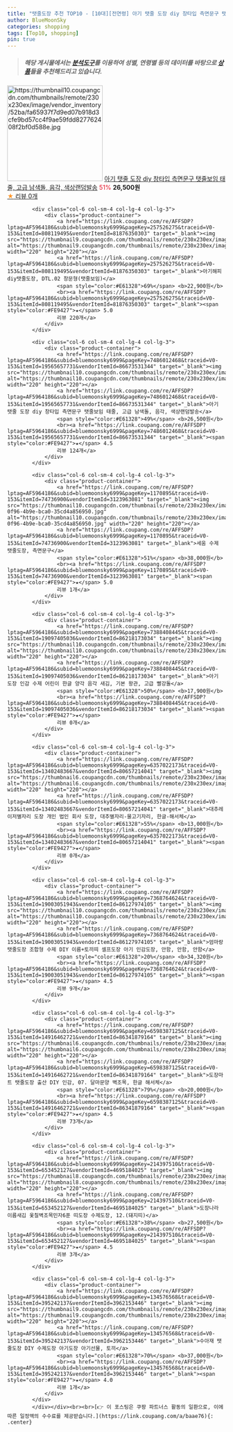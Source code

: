 ```yaml
---
title: "탯줄도장 추천 TOP10 - [10대][전연령] 아기 탯줄 도장 diy 창타입 측면문구 탯줄보임 태줄, 고급 남색돌, 음각, 색상랜덤발송"
author: BlueMoonSky
categories: shopping
tags: [Top10, shopping]
pin: true
---
```


> ##### 해당 게시물에서는 [**분석도구**](https://itemscout.io/)를 이용하여 **성별**, **연령별** 등의 데이터를 바탕으로 [**상품**](https://link.coupang.com/a/baae76)들을 추천해드리고 있습니다.
<div class="container"><div class="row">
            <div class="col-6 col-sm-4 col-lg-4 col-lg-3">
                <div class="product-container">
                    <a href="https://link.coupang.com/re/AFFSDP?lptag=AF5964186&subid=bluemoonsky6999&pageKey=7486012468&traceid=V0-153&itemId=19565657731&vendorItemId=86673531344" target="_blank"><img src="https://thumbnail10.coupangcdn.com/thumbnails/remote/230x230ex/image/vendor_inventory/52ba/fa65937f7d9ed07b918d3cfe9bd57cc4f9ae59fdd827762408f2bf0d588e.jpg" alt="https://thumbnail10.coupangcdn.com/thumbnails/remote/230x230ex/image/vendor_inventory/52ba/fa65937f7d9ed07b918d3cfe9bd57cc4f9ae59fdd827762408f2bf0d588e.jpg" width="220" height="220"></a>
                    <a href="https://link.coupang.com/re/AFFSDP?lptag=AF5964186&subid=bluemoonsky6999&pageKey=7486012468&traceid=V0-153&itemId=19565657731&vendorItemId=86673531344" target="_blank">아기 탯줄 도장 diy 창타입 측면문구 탯줄보임 태줄, 고급 남색돌, 음각, 색상랜덤발송</a>
                    <span style="color:#E61328">51%</span> <b>26,500원</b>
                    <br><a href="https://link.coupang.com/re/AFFSDP?lptag=AF5964186&subid=bluemoonsky6999&pageKey=7486012468&traceid=V0-153&itemId=19565657731&vendorItemId=86673531344" target="_blank"><span style="color:#FE9427">★</span> 
                    리뷰 0개</a>
                </div>
            </div>
            
            <div class="col-6 col-sm-4 col-lg-4 col-lg-3">
                <div class="product-container">
                    <a href="https://link.coupang.com/re/AFFSDP?lptag=AF5964186&subid=bluemoonsky6999&pageKey=257526275&traceid=V0-153&itemId=808119495&vendorItemId=81876350303" target="_blank"><img src="https://thumbnail9.coupangcdn.com/thumbnails/remote/230x230ex/image/vendor_inventory/fa38/c2632f5c26e40c295dc7ffc7f887d0f12b2d0e9ee1fbc2185c2e914e0ce0.jpg" alt="https://thumbnail9.coupangcdn.com/thumbnails/remote/230x230ex/image/vendor_inventory/fa38/c2632f5c26e40c295dc7ffc7f887d0f12b2d0e9ee1fbc2185c2e914e0ce0.jpg" width="220" height="220"></a>
                    <a href="https://link.coupang.com/re/AFFSDP?lptag=AF5964186&subid=bluemoonsky6999&pageKey=257526275&traceid=V0-153&itemId=808119495&vendorItemId=81876350303" target="_blank">아기해피 diy탯줄도장, DTL.02 창문형(탯줄보임)</a>
                    <span style="color:#E61328">69%</span> <b>22,900원</b>
                    <br><a href="https://link.coupang.com/re/AFFSDP?lptag=AF5964186&subid=bluemoonsky6999&pageKey=257526275&traceid=V0-153&itemId=808119495&vendorItemId=81876350303" target="_blank"><span style="color:#FE9427">★</span> 5.0
                    리뷰 220개</a>
                </div>
            </div>
            
            <div class="col-6 col-sm-4 col-lg-4 col-lg-3">
                <div class="product-container">
                    <a href="https://link.coupang.com/re/AFFSDP?lptag=AF5964186&subid=bluemoonsky6999&pageKey=7486012468&traceid=V0-153&itemId=19565657731&vendorItemId=86673531344" target="_blank"><img src="https://thumbnail10.coupangcdn.com/thumbnails/remote/230x230ex/image/vendor_inventory/52ba/fa65937f7d9ed07b918d3cfe9bd57cc4f9ae59fdd827762408f2bf0d588e.jpg" alt="https://thumbnail10.coupangcdn.com/thumbnails/remote/230x230ex/image/vendor_inventory/52ba/fa65937f7d9ed07b918d3cfe9bd57cc4f9ae59fdd827762408f2bf0d588e.jpg" width="220" height="220"></a>
                    <a href="https://link.coupang.com/re/AFFSDP?lptag=AF5964186&subid=bluemoonsky6999&pageKey=7486012468&traceid=V0-153&itemId=19565657731&vendorItemId=86673531344" target="_blank">아기 탯줄 도장 diy 창타입 측면문구 탯줄보임 태줄, 고급 남색돌, 음각, 색상랜덤발송</a>
                    <span style="color:#E61328">49%</span> <b>26,500원</b>
                    <br><a href="https://link.coupang.com/re/AFFSDP?lptag=AF5964186&subid=bluemoonsky6999&pageKey=7486012468&traceid=V0-153&itemId=19565657731&vendorItemId=86673531344" target="_blank"><span style="color:#FE9427">★</span> 4.5
                    리뷰 124개</a>
                </div>
            </div>
            
            <div class="col-6 col-sm-4 col-lg-4 col-lg-3">
                <div class="product-container">
                    <a href="https://link.coupang.com/re/AFFSDP?lptag=AF5964186&subid=bluemoonsky6999&pageKey=1170895&traceid=V0-153&itemId=74736900&vendorItemId=3123963081" target="_blank"><img src="https://thumbnail10.coupangcdn.com/thumbnails/remote/230x230ex/image/vendor_inventory/images/2017/04/07/18/4/5c82b5a6-0f96-4b9e-bca0-35cd4a856950.jpg" alt="https://thumbnail10.coupangcdn.com/thumbnails/remote/230x230ex/image/vendor_inventory/images/2017/04/07/18/4/5c82b5a6-0f96-4b9e-bca0-35cd4a856950.jpg" width="220" height="220"></a>
                    <a href="https://link.coupang.com/re/AFFSDP?lptag=AF5964186&subid=bluemoonsky6999&pageKey=1170895&traceid=V0-153&itemId=74736900&vendorItemId=3123963081" target="_blank">세움 수제 탯줄도장, 측면문구</a>
                    <span style="color:#E61328">51%</span> <b>38,000원</b>
                    <br><a href="https://link.coupang.com/re/AFFSDP?lptag=AF5964186&subid=bluemoonsky6999&pageKey=1170895&traceid=V0-153&itemId=74736900&vendorItemId=3123963081" target="_blank"><span style="color:#FE9427">★</span> 5.0
                    리뷰 1개</a>
                </div>
            </div>
            
            <div class="col-6 col-sm-4 col-lg-4 col-lg-3">
                <div class="product-container">
                    <a href="https://link.coupang.com/re/AFFSDP?lptag=AF5964186&subid=bluemoonsky6999&pageKey=7388408445&traceid=V0-153&itemId=19097405036&vendorItemId=86218173034" target="_blank"><img src="https://thumbnail10.coupangcdn.com/thumbnails/remote/230x230ex/image/vendor_inventory/562d/4878c95eba4015fb182d9ba3a3c76cfe70c09aaad9759285a033e14aad4f.jpg" alt="https://thumbnail10.coupangcdn.com/thumbnails/remote/230x230ex/image/vendor_inventory/562d/4878c95eba4015fb182d9ba3a3c76cfe70c09aaad9759285a033e14aad4f.jpg" width="220" height="220"></a>
                    <a href="https://link.coupang.com/re/AFFSDP?lptag=AF5964186&subid=bluemoonsky6999&pageKey=7388408445&traceid=V0-153&itemId=19097405036&vendorItemId=86218173034" target="_blank">아기 도장 인감 수제 어린이 한글 양각 음각 새김, 기본 왕관, 고급 빨강돌</a>
                    <span style="color:#E61328">50%</span> <b>17,900원</b>
                    <br><a href="https://link.coupang.com/re/AFFSDP?lptag=AF5964186&subid=bluemoonsky6999&pageKey=7388408445&traceid=V0-153&itemId=19097405036&vendorItemId=86218173034" target="_blank"><span style="color:#FE9427">★</span> 
                    리뷰 0개</a>
                </div>
            </div>
            
            <div class="col-6 col-sm-4 col-lg-4 col-lg-3">
                <div class="product-container">
                    <a href="https://link.coupang.com/re/AFFSDP?lptag=AF5964186&subid=bluemoonsky6999&pageKey=6357022173&traceid=V0-153&itemId=13402483667&vendorItemId=80657214041" target="_blank"><img src="https://thumbnail6.coupangcdn.com/thumbnails/remote/230x230ex/image/vendor_inventory/1bbc/39e1da572e41784186a3f2698d8a9514bc1ff8f47b236d0c12d9bf3211d9.jpg" alt="https://thumbnail6.coupangcdn.com/thumbnails/remote/230x230ex/image/vendor_inventory/1bbc/39e1da572e41784186a3f2698d8a9514bc1ff8f47b236d0c12d9bf3211d9.jpg" width="220" height="220"></a>
                    <a href="https://link.coupang.com/re/AFFSDP?lptag=AF5964186&subid=bluemoonsky6999&pageKey=6357022173&traceid=V0-153&itemId=13402483667&vendorItemId=80657214041" target="_blank">대추레이저별자리 도장 개인 법인 회사 도장, 대추별자리-물고기자리, 한글-해서체</a>
                    <span style="color:#E61328">55%</span> <b>13,000원</b>
                    <br><a href="https://link.coupang.com/re/AFFSDP?lptag=AF5964186&subid=bluemoonsky6999&pageKey=6357022173&traceid=V0-153&itemId=13402483667&vendorItemId=80657214041" target="_blank"><span style="color:#FE9427">★</span> 
                    리뷰 0개</a>
                </div>
            </div>
            
            <div class="col-6 col-sm-4 col-lg-4 col-lg-3">
                <div class="product-container">
                    <a href="https://link.coupang.com/re/AFFSDP?lptag=AF5964186&subid=bluemoonsky6999&pageKey=7368764624&traceid=V0-153&itemId=19003051943&vendorItemId=86127974105" target="_blank"><img src="https://thumbnail10.coupangcdn.com/thumbnails/remote/230x230ex/image/vendor_inventory/9f3a/cf24c9c490d148f551f8112abd11d79c9cc61f0abcf5f4a21941625c4798.jpg" alt="https://thumbnail10.coupangcdn.com/thumbnails/remote/230x230ex/image/vendor_inventory/9f3a/cf24c9c490d148f551f8112abd11d79c9cc61f0abcf5f4a21941625c4798.jpg" width="220" height="220"></a>
                    <a href="https://link.coupang.com/re/AFFSDP?lptag=AF5964186&subid=bluemoonsky6999&pageKey=7368764624&traceid=V0-153&itemId=19003051943&vendorItemId=86127974105" target="_blank">엄마랑 탯줄도장 조합형 수제 DIY 이름+토끼띠 셀프도장 아기 인감도장, 안함, 안함, 안함</a>
                    <span style="color:#E61328">20%</span> <b>34,320원</b>
                    <br><a href="https://link.coupang.com/re/AFFSDP?lptag=AF5964186&subid=bluemoonsky6999&pageKey=7368764624&traceid=V0-153&itemId=19003051943&vendorItemId=86127974105" target="_blank"><span style="color:#FE9427">★</span> 4.5
                    리뷰 9개</a>
                </div>
            </div>
            
            <div class="col-6 col-sm-4 col-lg-4 col-lg-3">
                <div class="product-container">
                    <a href="https://link.coupang.com/re/AFFSDP?lptag=AF5964186&subid=bluemoonsky6999&pageKey=6598387125&traceid=V0-153&itemId=14916462721&vendorItemId=86341879164" target="_blank"><img src="https://thumbnail6.coupangcdn.com/thumbnails/remote/230x230ex/image/vendor_inventory/2184/55b05be0a0458d786147ef7b936b0d0d5751416156a94137cf21542c7b1f.jpg" alt="https://thumbnail6.coupangcdn.com/thumbnails/remote/230x230ex/image/vendor_inventory/2184/55b05be0a0458d786147ef7b936b0d0d5751416156a94137cf21542c7b1f.jpg" width="220" height="220"></a>
                    <a href="https://link.coupang.com/re/AFFSDP?lptag=AF5964186&subid=bluemoonsky6999&pageKey=6598387125&traceid=V0-153&itemId=14916462721&vendorItemId=86341879164" target="_blank">도장마트 탯줄도장 출산 DIY 인감, 07. 달마문양 벽조목, 한글 해서체</a>
                    <span style="color:#E61328">79%</span> <b>20,000원</b>
                    <br><a href="https://link.coupang.com/re/AFFSDP?lptag=AF5964186&subid=bluemoonsky6999&pageKey=6598387125&traceid=V0-153&itemId=14916462721&vendorItemId=86341879164" target="_blank"><span style="color:#FE9427">★</span> 4.5
                    리뷰 73개</a>
                </div>
            </div>
            
            <div class="col-6 col-sm-4 col-lg-4 col-lg-3">
                <div class="product-container">
                    <a href="https://link.coupang.com/re/AFFSDP?lptag=AF5964186&subid=bluemoonsky6999&pageKey=214397510&traceid=V0-153&itemId=653452127&vendorItemId=4695184025" target="_blank"><img src="https://thumbnail8.coupangcdn.com/thumbnails/remote/230x230ex/image/vendor_inventory/29d6/54acc581b2fa41804ed62defd1aa91f822919eb92867e02fdabb378e8f5b.jpg" alt="https://thumbnail8.coupangcdn.com/thumbnails/remote/230x230ex/image/vendor_inventory/29d6/54acc581b2fa41804ed62defd1aa91f822919eb92867e02fdabb378e8f5b.jpg" width="220" height="220"></a>
                    <a href="https://link.coupang.com/re/AFFSDP?lptag=AF5964186&subid=bluemoonsky6999&pageKey=214397510&traceid=V0-153&itemId=653452127&vendorItemId=4695184025" target="_blank">도장나라 이름새김 옻칠벽조목민자6푼 띠도장 수제도장, 12.(돼지띠)</a>
                    <span style="color:#E61328">38%</span> <b>27,500원</b>
                    <br><a href="https://link.coupang.com/re/AFFSDP?lptag=AF5964186&subid=bluemoonsky6999&pageKey=214397510&traceid=V0-153&itemId=653452127&vendorItemId=4695184025" target="_blank"><span style="color:#FE9427">★</span> 4.5
                    리뷰 3개</a>
                </div>
            </div>
            
            <div class="col-6 col-sm-4 col-lg-4 col-lg-3">
                <div class="product-container">
                    <a href="https://link.coupang.com/re/AFFSDP?lptag=AF5964186&subid=bluemoonsky6999&pageKey=134576568&traceid=V0-153&itemId=395242137&vendorItemId=3962153446" target="_blank"><img src="https://thumbnail9.coupangcdn.com/thumbnails/remote/230x230ex/image/vendor_inventory/c88d/2b6cb4839c83d7bae5c9b06b7faaf3a3bdf4a9f8d42b46bfadaffdca9ed6.jpg" alt="https://thumbnail9.coupangcdn.com/thumbnails/remote/230x230ex/image/vendor_inventory/c88d/2b6cb4839c83d7bae5c9b06b7faaf3a3bdf4a9f8d42b46bfadaffdca9ed6.jpg" width="220" height="220"></a>
                    <a href="https://link.coupang.com/re/AFFSDP?lptag=AF5964186&subid=bluemoonsky6999&pageKey=134576568&traceid=V0-153&itemId=395242137&vendorItemId=3962153446" target="_blank">수아재 탯줄도장 DIY 수제도장 아기도장 아기선물, 토끼</a>
                    <span style="color:#E61328">70%</span> <b>37,000원</b>
                    <br><a href="https://link.coupang.com/re/AFFSDP?lptag=AF5964186&subid=bluemoonsky6999&pageKey=134576568&traceid=V0-153&itemId=395242137&vendorItemId=3962153446" target="_blank"><span style="color:#FE9427">★</span> 4.0
                    리뷰 1개</a>
                </div>
            </div>
            </div></div><br><br>[👉 이 포스팅은 쿠팡 파트너스 활동의 일환으로, 이에 따른 일정액의 수수료를 제공받습니다.](https://link.coupang.com/a/baae76){: .center}